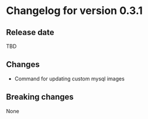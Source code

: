 # Changelog for version 0.3.1

## Release date
TBD

## Changes
- Command for updating custom mysql images

## Breaking changes
None